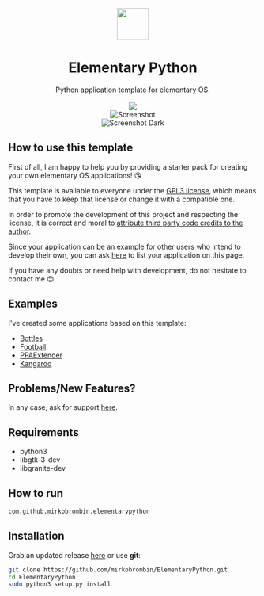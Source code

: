 <div align="center">
  <div align="center">
    <img src="https://i.imgur.com/DKsNFnL.png" width="64">
  </div>
  <h1 align="center">Elementary Python</h1>
  <div align="center">Python application template for elementary OS. </div>
</div>

<br/>

<div align="center">
   <a href="https://gitlab.com/brombinmirko/ElementaryPython/blob/master/LICENSE">
    <img src="https://img.shields.io/badge/License-GPL--3.0-blue.svg">
   </a>
</div>

<div align="center">
    <img  src="https://gitlab.com/brombinmirko/ElementaryPython/raw/master/screenshot.png" alt="Screenshot"> <br>
    <img  src="https://gitlab.com/brombinmirko/ElementaryPython/raw/master/screenshot-dark.png" alt="Screenshot Dark">
</div>

## How to use this template
First of all, I am happy to help you by providing a starter pack for creating your own elementary OS applications! :kissing_heart:  
  
This template is available to everyone under the [GPL3 license](https://gitlab.com/brombinmirko/ElementaryPython/blob/master/LICENSE), which means that you have to keep that license or change it with a compatible one.  

In order to promote the development of this project and respecting the license, it is correct and moral to [attribute third party code credits to the author](https://opensource.stackexchange.com/a/4582).  

Since your application can be an example for other users who intend to develop their own, you can ask [here](https://gitlab.com/brombinmirko/ElementaryPython/issues) to list your application on this page.  

If you have any doubts or need help with development, do not hesitate to contact me :blush:

## Examples
I've created some applications based on this template: 
- [Bottles](https://gitlab.com/brombinmirko/Bottles)
- [Football](https://gitlab.com/brombinmirko/Football)
- [PPAExtender](https://gitlab.com/brombinmirko/PPAExtender)
- [Kangaroo](https://gitlab.com/brombinmirko/Kangaroo)

## Problems/New Features?
In any case, ask for support [here](https://gitlab.com/brombinmirko/ElementaryPython/issues).

## Requirements
- python3
- libgtk-3-dev
- libgranite-dev 

## How to run
```bash
com.github.mirkobrombin.elementarypython
```

## Installation
Grab an updated release [here](https://github.com/mirkobrombin/ElementaryPython/archive/master.zip) or use **git**:

```bash
git clone https://github.com/mirkobrombin/ElementaryPython.git
cd ElementaryPython
sudo python3 setup.py install
```



